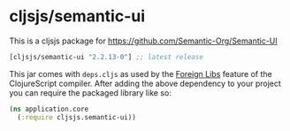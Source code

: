 # cljsjs/semantic-ui

This is a cljsjs package for https://github.com/Semantic-Org/Semantic-UI

[](dependency)
```clojure
[cljsjs/semantic-ui "2.2.13-0"] ;; latest release
```
[](/dependency)

This jar comes with `deps.cljs` as used by the [Foreign Libs][flibs] feature
of the ClojureScript compiler. After adding the above dependency to your project
you can require the packaged library like so:

```clojure
(ns application.core
  (:require cljsjs.semantic-ui))
```
[flibs]: https://clojurescript.org/reference/packaging-foreign-deps
